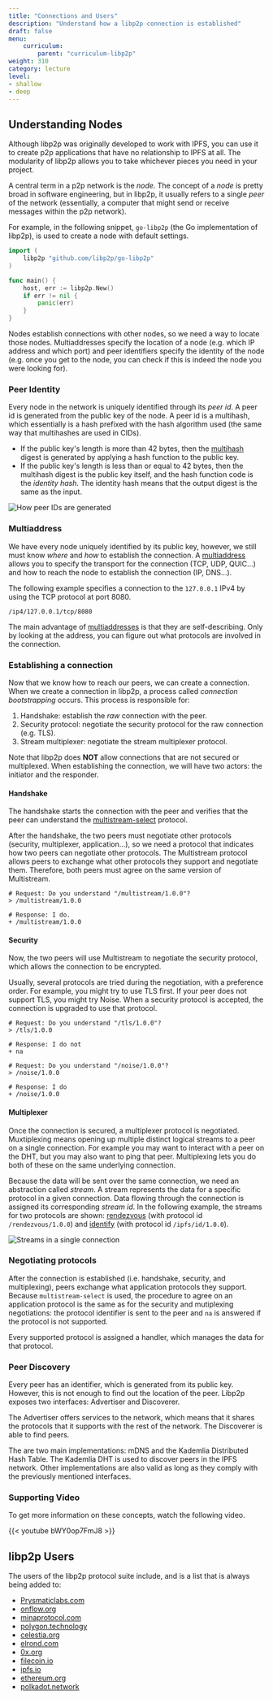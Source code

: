 ```yaml
---
title: "Connections and Users"
description: "Understand how a libp2p connection is established"
draft: false
menu:
    curriculum:
        parent: "curriculum-libp2p"
weight: 310
category: lecture
level:
- shallow
- deep
---
```


## Understanding Nodes

Although libp2p was originally developed to work with IPFS, you can use it to create p2p applications that have no relationship to IPFS at all. The modularity of libp2p allows you to take whichever pieces you need in your project.

A central term in a p2p network is the _node_. The concept of a _node_ is pretty broad in software engineering, but in libp2p, it usually refers to a single _peer_ of the network (essentially, a computer that might send or receive messages within the p2p network).

For example, in the following snippet, `go-libp2p` (the Go implementation of libp2p), is used to create a node with default settings.

<!--
TABS NOT SUPPORTED YET - Move to tabs when supported
{% tabs %}
{% tab title="Rust" %}
```rust
use futures::prelude::*;
use libp2p::swarm::{Swarm, SwarmEvent};
use libp2p::{identity, ping, Multiaddr, PeerId};
use std::error::Error;

#[async_std::main]
async fn main() -> Result<(), Box<dyn Error>> {
    let local_key = identity::Keypair::generate_ed25519();
    let local_peer_id = PeerId::from(local_key.public());
    println!("Local peer id: {:?}", local_peer_id);

    let transport = libp2p::development_transport(local_key).await?;
}
```
{% endtab %}
{% tab title="Go" %}
```go
import (
    libp2p "github.com/libp2p/go-libp2p"
)

func main() {
    host, err := libp2p.New()
    if err != nil {
        panic(err)
    }
}
```
{% endtab %}
{% tab title="JavaScript" %}
```javascript
import { TCP } from '@libp2p/tcp'
import { WebSockets } from '@libp2p/websockets'
import { Mplex } from '@libp2p/mplex'
import { Noise } from '@chainsafe/libp2p-noise'
import defaultsDeep from '@nodeutils/defaults-deep'
import { createLibp2p as createNode } from 'libp2p'

export async function createLibp2p(_options) {
  const defaults = {
    transports: [
      new TCP(),
      new WebSockets()
    ],
    streamMuxers: [
      new Mplex()
    ],
    connectionEncryption: [
      new Noise()
    ]
  }

  return createNode(defaultsDeep(_options, defaults))
}
```
{% endtab %}
{% endtabs %}
-->

```go
import (
    libp2p "github.com/libp2p/go-libp2p"
)

func main() {
    host, err := libp2p.New()
    if err != nil {
        panic(err)
    }
}
```

Nodes establish connections with other nodes, so we need a way to locate those nodes. Multiaddresses specify the location of a node (e.g. which IP address and which port) and peer identifiers specify the identity of the node (e.g. once you get to the node, you can check if this is indeed the node you were looking for). 

### Peer Identity

Every node in the network is uniquely identified through its _peer id_. A peer id is generated from the public key of the node.
A peer id is a multihash, which essentially is a hash prefixed with the hash algorithm used (the same way that multihashes are used in CIDs).

- If the public key's length is more than 42 bytes, then the [multihash](https://github.com/multiformats/multihash) digest is generated by applying a hash function to the public key.
- If the public key's length is less than or equal to 42 bytes, then the multihash digest is the public key itself, and the hash function code is the _identity hash_. The identity hash means that the output digest is the same as the input.

![How peer IDs are generated](peer-id.png)

### Multiaddress

We have every node uniquely identified by its public key, however, we still must know _where_ and _how_ to establish the connection.
A [multiaddress](https://github.com/multiformats/multiaddr) allows you to specify the transport for the connection (TCP, UDP, QUIC...) and how to reach the node to establish the connection (IP, DNS...).

The following example specifies a connection to the `127.0.0.1` IPv4 by using the TCP protocol at port 8080.

```
/ip4/127.0.0.1/tcp/8080
```

The main advantage of [multiaddresses](https://github.com/multiformats/multiaddr) is that they are self-describing. Only by looking at the address, you can figure out what protocols are involved in the connection.

### Establishing a connection

Now that we know how to reach our peers, we can create a connection. When we create a connection in libp2p, a process called _connection bootstrapping_ occurs. This process is responsible for:

1. Handshake: establish the _raw_ connection with the peer.
2. Security protocol: negotiate the security protocol for the raw connection (e.g. TLS).
3. Stream multiplexer: negotiate the stream multiplexer protocol.

Note that libp2p does **NOT** allow connections that are not secured or multiplexed.
When establishing the connection, we will have two actors: the initiator and the responder.

#### Handshake

The handshake starts the connection with the peer and verifies that the peer can understand the [multistream-select](https://github.com/multiformats/multistream-select) protocol.

After the handshake, the two peers must negotiate other protocols (security, multiplexer, application...), so we need a protocol that indicates how two peers can negotiate other protocols. The Multistream protocol allows peers to exchange what other protocols they support and negotiate them. Therefore, both peers must agree on the same version of Multistream.

```shell
# Request: Do you understand "/multistream/1.0.0"?
> /multistream/1.0.0

# Response: I do.
+ /multistream/1.0.0
```

#### Security

Now, the two peers will use Multistream to negotiate the security protocol, which allows the connection to be encrypted.

Usually, several protocols are tried during the negotiation, with a preference order. For example, you might try to use TLS first. If your peer does not support TLS, you might try Noise. When a security protocol is accepted, the connection is upgraded to use that protocol.

```shell
# Request: Do you understand "/tls/1.0.0"?
> /tls/1.0.0

# Response: I do not
+ na

# Request: Do you understand "/noise/1.0.0"?
> /noise/1.0.0

# Response: I do
+ /noise/1.0.0
```

#### Multiplexer

Once the connection is secured, a multiplexer protocol is negotiated. Muxtiplexing means opening up multiple distinct logical streams to a peer on a single connection. For example you may want to interact with a peer on the DHT, but you may also want to ping that peer. Multiplexing lets you do both of these on the same underlying connection.

Because the data will be sent over the same connection, we need an abstraction called _stream_. A stream represents the data for a specific protocol in a given connection. Data flowing through the connection is assigned its corresponding _stream id_. In the following example, the streams for two protocols are shown: [rendezvous](https://github.com/libp2p/specs/blob/master/rendezvous/README.md#the-protocol) (with protocol id `/rendezvous/1.0.0`) and [identify](https://github.com/libp2p/specs/blob/master/identify/README.md#overview) (with protocol id `/ipfs/id/1.0.0`).

![Streams in a single connection](streams.png)

### Negotiating protocols

After the connection is established (i.e. handshake, security, and multiplexing), peers exchange what application protocols they support. Because `multistream-select` is used, the procedure to agree on an application protocol is the same as for the security and mutiplexing negotiations: the protocol identifier is sent to the peer and `na` is answered if the protocol is not supported.

Every supported protocol is assigned a handler, which manages the data for that protocol.

### Peer Discovery

Every peer has an identifier, which is generated from its public key. However, this is not enough to find out the location of the peer. Libp2p exposes two interfaces: Advertiser and Discoverer.

The Advertiser offers services to the network, which means that it shares the protocols that it supports with the rest of the network. The Discoverer is able to find peers.

The are two main implementations: mDNS and the Kademlia Distributed Hash Table. The Kademlia DHT is used to discover peers in the IPFS network. Other implementations are also valid as long as they comply with the previously mentioned interfaces.

### Supporting Video

To get more information on these concepts, watch the following video.

{{< youtube bWY0op7FmJ8 >}}

## libp2p Users

The users of the libp2p protocol suite include, and is a list that is always being added to:

* [Prysmaticlabs.com](http://prysmaticlabs.com)
* [onflow.org](http://onflow.org)
* [minaprotocol.com](http://minaprotocol.com)
* [polygon.technology](http://polygon.technology)
* [celestia.org](http://celestia.org)
* [elrond.com](http://elrond.com)
* [0x.org](http://0x.org)
* [filecoin.io](http://filecoin.io)
* [ipfs.io](http://ipfs.io)
* [ethereum.org](https://ethereum.org/en/eth2/)
* [polkadot.network](https://polkadot.network)